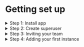 # Getting set up



<details>

<summary>Step 1: Install app</summary>

To deploy a Docker container to your server, you can follow these general steps:

1. Install Docker on your server if it's not already installed.
2. Pull the Docker image for your application from a Docker registry, or build it locally if you have the Dockerfile.
3. Create a Docker container by running the image using the `docker run` command. You can use the `--name` flag to give your container a name, and the `-p` flag to expose ports to the host machine.
4. Customize your Docker container by providing environment variables or configuration files to your application.
5. Start your Docker container by running the `docker start` command.

Here is an example of how to deploy a Docker container to your server:

1. Install Docker on your server by following the instructions for your operating system.
2. Pull the Docker image for your application from a Docker registry. For example, to pull the official Camunda image, you can run the following command:

```
docker pull shlaikov/camadmin:latest
```

3. Create a Docker container by running the image using the `docker run` command. For example, to create a container named "camadmin" and expose the Camadmin web interface on port 8080, you can run the following command:

```
docker run -d --name camadmin -p 8080:8080 shlaikov/camadmin:latest
```

4. Customize your Docker container by providing environment variables or configuration files to your application. For example, you can set the `MINIO_BUCKET` environment variable to specify cloud storage.

```
docker run -d --name camadmin -p 8080:8080 -e FILESYSTEM_CLOUD=minio MINIO_BUCKET="business-processes" MINIO_URL=http://minio:9000 shlaikov/camadmin:latest
```

5. Start your Docker container by running the `docker start` command.

```
docker start camadmin
```

Your Docker container should now be running on your server, and you can access the Camadmin web interface by navigating to http://\<your\_server\_ip>:8080/login in a web browser.

</details>

<details>

<summary>Step 2: Create superuser</summary>

To create a super user via Docker shell in a Camadmin, you can follow these steps:

1. Open the terminal or command prompt and navigate to the root directory of your Laravel project.
2. Run the command `docker-compose exec camadmin php artisan cmdmn:create_superuser` to open a shell in the Docker container for your Laravel application.

Once you have completed these steps, you should have a new super user with the email 'admin@example.com' and the password 'password', and assigned the 'super admin' role. You can use these credentials to log in to your application and access the super admin features.

</details>

<details>

<summary>Step 3: Inviting your team</summary>

To invite a team member in Camadmin, you can follow these steps:

1. Log in application as an admin or a user with team management permissions.
2. Navigate to the "Teams" section of your application and select the team that you want to invite a member to.
3. Click on the "Members" tab and click the "Add Member" button.
4. Enter the email address of the person you want to invite and select the role you want to assign to them. You can choose from "Administrator", "Developer", or "Member".
5. Click the "Send Invitation" button to send the invitation email to the team member.
6. The team member will receive an email with a link to accept the invitation and join the team. They will need to click on the link and create a new account or log in with an existing account if they have one.
7. Once the team member has accepted the invitation and joined the team, they will be able to access the team's resources based on the role you assigned to them.

That's it! You have successfully invited a team member to Camadmin.

</details>

<details>

<summary>Step 4: Adding your first instance</summary>



</details>
